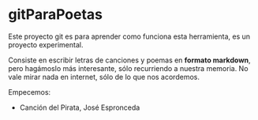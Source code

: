 # gitParaPoetas

Este proyecto git es para aprender como funciona esta herramienta, es un proyecto experimental.

Consiste en escribir letras de canciones y poemas en **formato markdown**, pero hagámoslo más interesante, sólo recurriendo a nuestra memoria. No vale mirar nada en internet, sólo de lo que nos acordemos.

Empecemos:

- Canción del Pirata, José Espronceda

